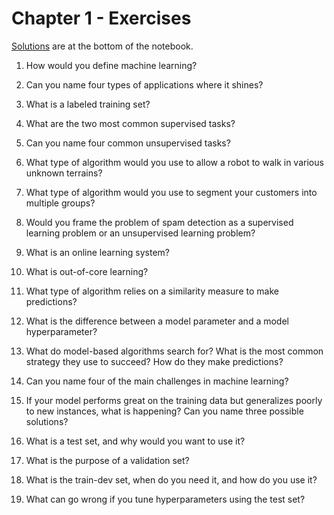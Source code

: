 # Chapter 1 - Exercises

[Solutions](https://github.com/ageron/handson-ml3/blob/main/01_the_machine_learning_landscape.ipynb) are at the bottom of the notebook.

1. How would you define machine learning?

2. Can you name four types of applications where it shines?

3. What is a labeled training set?

4. What are the two most common supervised tasks?

5. Can you name four common unsupervised tasks?

6. What type of algorithm would you use to allow a robot to walk in various unknown terrains?

7. What type of algorithm would you use to segment your customers into multiple groups?

8. Would you frame the problem of spam detection as a supervised learning problem or an unsupervised learning problem?

9. What is an online learning system?

10. What is out-of-core learning?

11. What type of algorithm relies on a similarity measure to make predictions?

12. What is the difference between a model parameter and a model hyperparameter?

13. What do model-based algorithms search for? What is the most common strategy they use to succeed? How do they make predictions?

14. Can you name four of the main challenges in machine learning?

15. If your model performs great on the training data but generalizes poorly to new instances, what is happening? Can you name three possible solutions?

16. What is a test set, and why would you want to use it?

17. What is the purpose of a validation set?

18. What is the train-dev set, when do you need it, and how do you use it?

19. What can go wrong if you tune hyperparameters using the test set?

